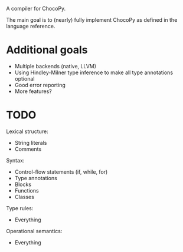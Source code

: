 A compiler for ChocoPy.

The main goal is to (nearly) fully implement ChocoPy as defined in the language
reference.

# Additional goals

- Multiple backends (native, LLVM)
- Using Hindley-Milner type inference to make all type annotations optional
- Good error reporting
- More features?

# TODO

Lexical structure:

- String literals
- Comments

Syntax:

- Control-flow statements (if, while, for)
- Type annotations
- Blocks
- Functions
- Classes

Type rules:

- Everything

Operational semantics:

- Everything
